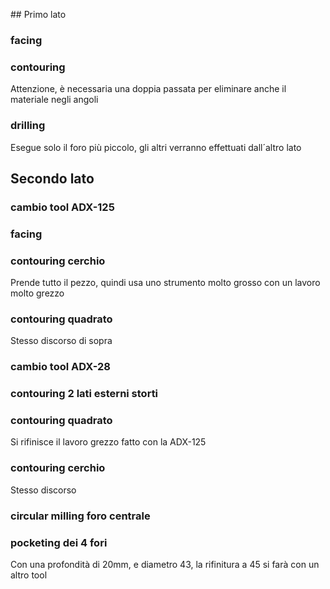 ﻿﻿﻿﻿﻿## Primo lato### facing### contouringAttenzione, è necessaria una doppia passata per eliminare anche il materiale negli angoli### drillingEsegue solo il foro più piccolo, gli altri verranno effettuati dall´altro lato## Secondo lato### cambio tool ADX-125### facing### contouring cerchioPrende tutto il pezzo, quindi usa uno strumento molto grosso con un lavoro molto grezzo### contouring quadratoStesso discorso di sopra### cambio tool ADX-28### contouring 2 lati esterni storti### contouring quadratoSi rifinisce il lavoro grezzo fatto con la ADX-125### contouring cerchioStesso discorso### circular milling foro centrale### pocketing dei 4 foriCon una profondità di 20mm, e diametro 43, la rifinitura a 45 si farà con un altro tool